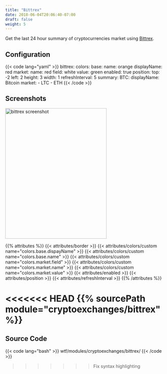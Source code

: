 ```yaml
---
title: "Bittrex"
date: 2018-06-04T20:06:40-07:00
draft: false
weight: 5
---
```


Get the last 24 hour summary of cryptocurrencies market using [Bittrex](https://bittrex.com).

## Configuration

{{< code lang="yaml" >}}
bittrex:
  colors:
    base:
      name: orange
      displayName: red
    market:
      name: red
      field: white
      value: green
  enabled: true
  position:
    top: -2
    left: 2
    height: 3
    width: 1
  refreshInterval: 5
  summary:
    BTC:
      displayName: Bitcoin
      market:
      - LTC
      - ETH
{{< /code >}}

## Screenshots

<img class="screenshot" src="/imgs/modules/bittrex.png" width="320" height="412" alt="bittrex screenshot" />

{{% attributes %}}
  {{< attributes/border >}}
  {{< attributes/colors/custom name="colors.base.dispayName" >}}
  {{< attributes/colors/custom name="colors.base.name" >}}
  {{< attributes/colors/custom name="colors.market.field" >}}
  {{< attributes/colors/custom name="colors.market.name" >}}
  {{< attributes/colors/custom name="colors.market.value" >}}
  {{< attributes/enabled >}}
  {{< attributes/position >}}
  {{< attributes/refreshInterval >}}
{{% /attributes %}}

<<<<<<< HEAD
{{% sourcePath module="cryptoexchanges/bittrex" %}}
=======
## Source Code

{{< code lang="bash" >}}
wtf/modules/cryptoexchanges/bittrex/
{{< /code >}}
>>>>>>> Fix syntax highlighting

